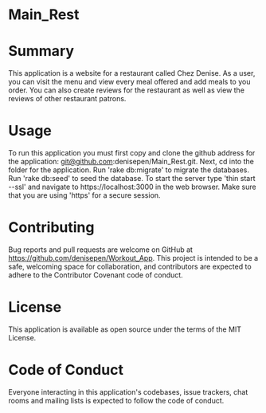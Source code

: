 
# Main_Rest

# Summary
This application is a website for a restaurant called Chez Denise. As a user, you can visit the menu and view every meal offered and add meals to you order.
You can also create reviews for the restaurant as well as view the reviews of other restaurant patrons.

# Usage
To run this application you must first copy and clone the github address for the application: git@github.com:denisepen/Main_Rest.git. Next, cd into the folder for the application. Run 'rake db:migrate' to migrate the databases. Run 'rake db:seed' to seed the database. To start the server type 'thin start --ssl' and navigate to https://localhost:3000 in the web browser. Make sure that you are using 'https' for a secure session.

# Contributing
Bug reports and pull requests are welcome on GitHub at https://github.com/denisepen/Workout_App. This project is intended to be a safe, welcoming space for collaboration, and contributors are expected to adhere to the Contributor Covenant code of conduct.

# License
This application is available as open source under the terms of the MIT License.

# Code of Conduct
Everyone interacting in this application's codebases, issue trackers, chat rooms and mailing lists is expected to follow the code of conduct.
